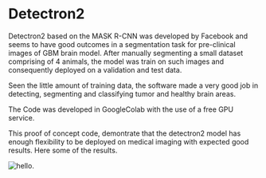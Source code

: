 # Detectron2
Detectron2 based on the MASK R-CNN was developed by Facebook and seems to have good outcomes in a segmentation task for pre-clinical images of GBM brain model. After manually segmenting a small dataset comprising of 4 animals, the model was train on such images and consequently deployed on a validation and test data.

Seen the little amount of training data, the software made a very good job in detecting, segmenting and classifying tumor and healthy brain areas.

The Code was developed in GoogleColab with the use of a free GPU service.

This proof of concept code, demontrate that the detectron2 model has enough flexibility to be deployed on medical imaging with expected good results.
Here some of the results.

![hello](images/Detectron2.jpeg).

